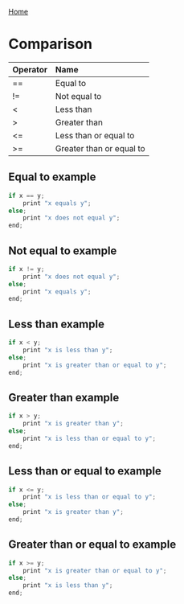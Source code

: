 [Home](https://github.com/puckowski/concert7/blob/master/)

# Comparison

| Operator | Name                    |
|:---------|:------------------------|
|==        |Equal to                 |
|!=        |Not equal to             |
|<         |Less than                |
|>         |Greater than             |
|<=        |Less than or equal to    |
|>=        |Greater than or equal to |

## Equal to example

```cpp
if x == y;
    print "x equals y";
else; 
    print "x does not equal y";
end;
```

## Not equal to example

```cpp
if x != y;
    print "x does not equal y";
else; 
    print "x equals y";
end;
```

## Less than example

```cpp
if x < y;
    print "x is less than y";
else; 
    print "x is greater than or equal to y";
end;
```

## Greater than example

```cpp
if x > y;
    print "x is greater than y";
else; 
    print "x is less than or equal to y";
end;
```

## Less than or equal to example

```cpp
if x <= y;
    print "x is less than or equal to y";
else; 
    print "x is greater than y";
end;
```

## Greater than or equal to example

```cpp
if x >= y;
    print "x is greater than or equal to y";
else; 
    print "x is less than y";
end;
```
